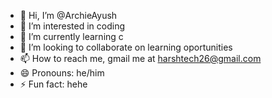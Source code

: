 - 👋 Hi, I’m @ArchieAyush
- 👀 I’m interested in coding
- 🌱 I’m currently learning c
- 💞️ I’m looking to collaborate on learning oportunities
- 📫 How to reach me, gmail me at harshtech26@gmail.com
- 😄 Pronouns: he/him
- ⚡ Fun fact: hehe

<!---
ArchieAyush/ArchieAyush is a ✨ special ✨ repository because its `README.md` (this file) appears on your GitHub profile.
You can click the Preview link to take a look at your changes.
--->
